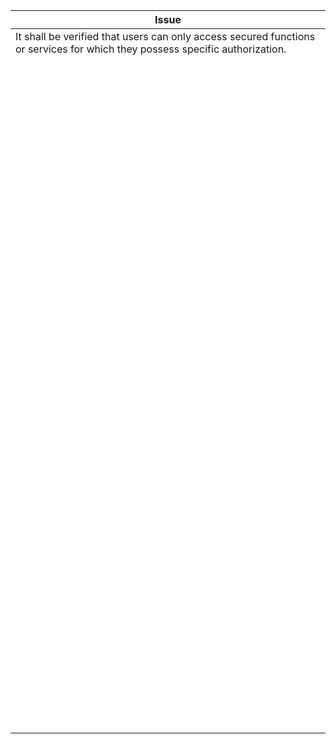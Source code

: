 | Issue |
| ------------- |
| It shall be verified that users can only access secured functions or services for which they possess specific authorization. || It shall be verified that users can only access secured URLs for which they possess specific authorization. || It shall be verified that users can only access secured data files for which they possess specific authorization. || It shall be verified that direct object references are protected in a way that ensures only authorized objects are accessible to each user. || It shall be verified that directory browsing is disabled unless required. || It shall be verified that users can only access protected data for which they possess specific authorization (for example, by implementing controls to protect against direct object reference tampering and prevent unauthorized access to data). || It shall be verified that access controls fail securely. || It shall be verified that the same access control rules implied by the presentation layer are enforced on the server side for that user role, and that controls and parameters cannot be re-enabled or re-added by users with higher privileges. || It shall be verified that all user and data attributes and policy information used by access controls cannot be manipulated by end users unless specifically authorized. || It shall be verified that all access controls are enforced on the server side. || It shall be verified that all access control decisions can be logged and all failed decisions are logged. || It shall be verified that the application or framework generates strong random anti-CSRF tokens unique to the user as part of all high value transactions or accessing protected data, and that the application verifies the presence of such tokens with the proper value for the current user when processing these requests. || Aggregate access control protection – It shall be verified that the system can protect against aggregate or continuous access of secured functions, resources, or data, possibly by the use of a resource governor, for example, to limit the number of registrations per hour or to prevent the entire database from being scraped by an individual user. || It shall be verified that a centralized mechanism (including libraries that call external authorization services) is in place to control access to each type of protected resource. || It shall be verified that there is segregation between privileged logic and other application code. || Appropriate access controls shall be implemented for protected data stored on the server. This includes cached data, temporary files and data accessible only by specific system users. || It shall be verified that service accounts or accounts supporting connections to or from external systems have the least privilege possible || It shall be verified that account auditing is implemented and that unused accounts are disabled (for example, after more than 30 days from the expiration of an account’s password). || If long authenticated sessions are allowed, a user’s authorization shall be periodically re-validated to ensure that their privileges have not changed. In case their privileges have changed, the user shall be logged out and forced to re-authenticate. || It shall be verified that the application supports disabling of accounts and terminating sessions when authorization ceases (for example, upon changes to role, employment status, business process, etc.). || Application processes and all high value business logic flows shall be verified in a trusted environment, such as on a protected and monitored server. || It shall be verified that the application does not allow spoofed high value transactions, such as allowing Attacker User A to process a transaction as Victim User B, by tampering with or replaying session, transaction state, transaction or user IDs. || It shall be verified that the application does not allow high value business logic parameters to be tampered with, which include, but are not limited to, price, interest, discounts, PII, balances, stock IDs, etc. || It shall be verified that the application has defensive measures; such as verifiable and protected transaction logs, audit trails or system logs, and, in the highest value systems, real time monitoring of user activities and transactions for anomalies; to protect against repudiation attacks. || It shall be verified that the application protects against information disclosure attacks, such as direct object reference, tampering, session brute force or other attacks. || It shall be verified that the application has sufficient detection and governor controls to protect against brute force (such as the continuous use of a particular function) or denial of service attacks. || It shall be verified that the application has sufficient access controls to prevent elevation of privilege attacks. Such controls shall include preventing anonymous users from accessing secured data or secured functions, and preventing users from accessing each other’s details or using privileged functions. || It shall be verified that the application processes business logic flows in sequential steps only, with all steps being processed directly. Additionally, the application shall be verified not to process out of order, skip steps, process steps from another user, or process transactions submitted quickly. || It shall be verified that the application has additional authorization (such as step up or adaptive authentication) for lower value systems, and/or segregation of duties for high value applications, to enforce anti-fraud controls as per the risk of application and past fraud. || It shall be verified that the application has business limits and enforces them in a trusted location (e.g., on a protected server) on a per user or per day basis, with configurable alerting and automated reactions to automated or unusual attack. || It shall be verified that all cryptographic functions used to protect secrets from the application user are implemented on the server side. || It shall be verified that all cryptographic modules fail securely. || It shall be verified that any master secret(s) is protected from unauthorized access (A master secret is an application credential stored as plaintext on disk that is used to protect access to security configuration information). || It shall be verified that all random numbers, random file names, random GUIDs, and random strings are generated using the cryptographic module’s approved random number generator when these random values are intended to be unguessable by an attacker. || It shall be verified that cryptographic modules used by the application have been validated as per relevant policies and procedures. || It shall be verified that cryptographic modules operate in their approved mode in accordance with relevant policies and procedures. || It shall be verified that there is an explicit policy for how cryptographic keys are managed (for example, generated, distributed, revoked, or expired), and that this policy is properly enforced. || It shall be verified that non-repudiation through cryptography (digital signing) is present for financial or e-commerce transactions and records. || It shall be verified that all cryptographic keys are adequately protected. If a key has been compromised, it shall no longer be trusted and shall be replaced or revoked. || It shall be verified that Personally Identifiable Information (PII) and protected information and data are stored encrypted at rest. || Integrity checks, such as digital signatures, shall be implemented on any serialized objects to prevent hostile object creation or data tampering. || Strict type constraints during deserialization shall be enforced before object creation as the code typically expects a definable set of classes. Bypasses to this technique have been demonstrated; therefore, reliance solely on this technique is not advisable. || Code that deserializes shall be isolated and run in low privilege environments whenever possible. || Deserialization exceptions and failures; such as the cases in which the incoming type is not the expected type, or the deserialization throws exceptions; shall be logged. || Incoming and outgoing network connectivity from containers or servers that deserialize shall be restricted or monitored.  || Deserialization shall be monitored, and an alert shall be issued if a user deserializes constantly. || For in-house developed software, explicit error checking shall be performed and documented for all input, including size, data type, and acceptable ranges or formats. || It shall be verified that the application does not output error messages or stack traces containing protected data that could assist an attacker, including a session ID and personal information. || It shall be verified that error handling is performed on trusted devices. || It shall be verified that all logging controls are implemented on the server. || It shall be verified that error handling logic in security controls denies access by default. || It shall be verified that security logging controls provide the ability to log both success and failure events that are identified as security-relevant. || It shall be verified that each log event includes a time stamp from a reliable source, severity level of the event, an indication that the event is a security relevant event (if mixed with other logs), the identity of the user that caused the event (if there is a user associated with the event), the source IP address of the request associated with the event, whether the event succeeded or failed, and a description of the event. || It shall be verified that all logs are protected from unauthorized access and modification. || It shall be verified that the application does not log application-specific protected data that could assist an attacker, including user’s session IDs and personal or protected information. || It shall be verified that a log analysis tool is available which allows an analyst to search for log events based on a combination of search criteria across all fields in the log record format supported by this system. || It shall be verified that all events that include untrusted data will not execute as code in the intended log viewing software. || It shall be verified that there is a single logging implementation that is used by the application. || It shall be verified that logs have a standard regular procedure for backing up or archiving. || “Try catch” shall be implemented where applicable. || It shall be verified that all the below logs are enabled: || Log of all input validation failures || Log of all authentication attempts, especially failures || Log of all access control failures || Log of all apparent tampering events, including unexpected changes to data status. || Log of attempts to connect with invalid or expired session tokens || Log of all system exceptions || Log of all administrative functions, including changes to the security configuration settings || Log of all backend TLS connection failures || Log of cryptographic module failures || It shall be verified that the application accepts only a defined set of HTTP request methods, such as GET and POST, and that unused methods are explicitly blocked || It shall be verified that every HTTP response contains a content type header specifying a safe character set (e.g., UTF-8). || It shall be verified that HTTP headers and/or other mechanisms for older browsers have been included to protect against click jacking attacks. || It shall be verified that HTTP headers in both requests and responses contain only printable ASCII characters. || The use of less complex data formats, such as JSON, shall be verified, and serialization of protected data shall be avoided || All XML processors and libraries in use by the application or on the underlying operating system shall be patched or upgraded. Additionally, dependency checkers shall be used,  and SOAP shall be updated to SOAP 1.2 or higher. || XML external entity and DTD processing shall be disabled in all XML parsers in the application, as per OWASP Cheat Sheet "XXE Prevention". || Positive server-side input validation (whitelisting), filtering, or sanitization shall be implemented to prevent hostile data within XML documents, headers, or nodes. || It shall be verified that XML or XSL file upload functionality validates incoming XML using XSD validation or similar. || SAST and DAST tools shall be used to help detect XXE in source code, although manual code review is the best alternative in large and complex applications with many integrations. || If the implementation of these controls is not possible, the use of virtual patching, API security gateways, or Web Application Firewalls (WAFs) shall be considered to detect, monitor, and block XXE attacks. || It shall be verified that the runtime environment is not susceptible to buffer overflows, and that security controls prevent buffer overflows. || It shall be verified that the runtime environment is not susceptible to SQL Injection, and that security controls prevent SQL Injection. || It shall be verified that the runtime environment is not susceptible to Cross Site Scripting (XSS), and that security controls prevent XSS. || It shall be verified that the runtime environment is not susceptible to LDAP Injection, and that security controls prevent LDAP Injection. || It shall be verified that the runtime environment is not susceptible to OS Command Injection, and that security controls prevent OS Command Injection. || Data type, range and length shall be verified (if possible).  || If any potentially hazardous characters must be allowed as input, additional controls; such as output encoding, secure task specific APIs, and accounting for the utilization of that data throughout the application; shall be implemented. Examples of common hazardous characters include: (: < > " ' % ( ) & + \\' \"). || It shall be verified that all input validation is carried out by a centralized input validation routine for the application. || It shall be verified that all input validation failures result in input rejection or input sanitization. || It shall be verified that all input validation or encoding routines are performed and enforced on the server side. || It shall be verified that all untrusted data that is output to HTML (including HTML elements, HTML attributes, JavaScript data values, CSS blocks, and URL attributes) is properly discarded for the applicable context. || It shall be verified that a character set, such as UTF-8, is specified for all sources of input. || It shall be verified that all input data is canonicalized for all downstream decoders or interpreters prior to validation. || If the application framework allows automatic mass parameter assignment (also called automatic variable binding) from the inbound request to a model, it shall be verified that security sensitive fields such as “accountBalance”, “role” or “password” are protected from malicious automatic binding. || It shall be verified that the application has defenses against HTTP parameter pollution attacks, particularly if the application framework makes no distinction about the source of request parameters (GET, POST, cookies, headers, environment, etc.) || It shall be verified that a single input validation control is used by the application for each type of data that is accepted. || It shall be verified that all input validation failures are logged. || It shall be verified that for each type of output encoding/escaping performed by the application, there is a single security control for that type of output for the intended destination. || It shall be verified that all pages and resources require authentication except those specifically intended to be public (Principle of Complete Mediation). || It shall be verified that all password fields do not show users' passwords when entered, and that password fields (or the forms that contain them) have autocomplete disabled. || It shall be verified that all authentication controls fail securely to ensure that attackers cannot log in. || It shall be verified that credentials and all other identity information handled by the application do not traverse unencrypted or through weakly encrypted links. || It shall be verified that forgot password and other recovery paths do not send the existing or new passwords in clear text to the user. || It shall be verified that performing username enumeration is not possible via login, password reset, or forgot account functionalities. || It shall be verified that there are no default passwords in use for the application framework or any components used by the application (such as “admin/password”). || It shall be verified that a resource governor is in place to protect against vertical brute forcing (i.e., when a single account is tested against all possible passwords) and horizontal brute forcing (i.e., when all accounts are tested with the same password, such as “Password1”). A correct credential entry shall incur no delay. For example, brute force source IP address lockout shall be configured to 60 minutes and account lockout to 15 minutes. Both these governor mechanisms shall be active simultaneously to protect against diagonal and distributed attacks. || It shall be verified that all authentication controls are enforced on the server side. || It shall be verified that password entry fields allow or encourage the use of passphrases, and do not prevent the entry of long passphrases or highly complex passwords and provide a sufficient minimum strength to protect against the use of commonly chosen passwords. || It shall be verified that all account management functions (such as registration, update profile, forgot username, forgot password, disabled/lost token, help desk or IVR) that might regain access to the account are at least as resistant to attacks as the primary authentication mechanism. || It shall be verified that users can safely change their credentials using a mechanism that is at least as resistant to attacks as the primary authentication mechanism. Password changes shall require the existing password to be entered prior to entering a new password, followed by re-authentication of the user. || It shall be verified that authentication credentials expire after an administratively configurable period of time. The password expiry duration shall be shorter based on the criticality of the application, thus ensuring a quicker password change. || It shall be verified that all authentication decisions are logged, including linear back offs and soft-locks. || It shall be verified that account passwords are salted using a salt that is unique to each account (e.g., internal user ID, account creation, etc.) and hashed before storing. || It shall be verified that all authentication credentials for accessing external services for the application are encrypted and stored in a protected location (not in source code). || It shall be verified that forgot password and other recovery paths send a time-limited activation token or use multi-factor authentication (e.g., SMS, tokens, mobile application, etc.) instead of a password. || It shall be verified that “forget password” functionality does not lock or otherwise disable the account until after the user has successfully changed their password. || It shall be verified that there are no shared knowledge questions/answers (Also called "secret" questions and answers). || It shall be verified that the system can be configured to disallow the use of a configurable number of previous passwords || It shall be verified that all authentication controls (including libraries that call external authentication services) have a centralized implementation. || It shall be verified that re-authentication, step up or adaptive authentication, SMS or other two-factor application, or transaction signing is required before any application-specific sensitive operations are permitted as per the risk profile of the application. || It shall be verified that a functionality to invalidate or disable user credentials in the event of a compromise is in place. || It shall be verified that password encryption is implemented in accordance with relevant standards and procedures. || If the application manages a credential store, it shall ensure that only cryptographically strong one-way salted hashes of passwords are stored and that the table/file that stores the passwords and keys is write-able only by the application. (If possible, MD5 algorithm shall not be used). || Authentication logic shall be segregated from the resource being requested, and redirection to and from the centralized authentication control shall be used. || Authentication failure responses shall not indicate which part of the authentication data is incorrect. For example, instead of "Invalid username" or "Invalid password", "Invalid username and/or password" shall be used for both. Error responses shall be truly identical in both display and source code. || Password complexity requirements established by a policy or regulation shall be enforced. Authentication credentials shall be sufficient to withstand attacks that are typical of the threats in the deployed environment. || Additionally, it shall be verified that passwords contain: || At least 1 upper case character (A-Z) || At least 1 lower case character (a-z) || At least 1 digit  (9-0) || At least 1 special character (e.g., “ !"#$%&'()*+,-/:;<=>?@[\]^_`{|}~”) || It shall be verified that passwords do not contain: || More than 2 identical digits or characters in a row (e.g., 111, aa, etc.) || Sequential digits or characters (e.g., 123, 789, and abc) || The same username || Dictionary words (e.g., password, p@ssw0rd, secret123, etc.) || Accounts shall be disabled after an established number of invalid login attempts (e.g., five attempts for non-critical applications and three attempts for critical applications). Accounts shall be disabled for a period of time sufficient to discourage brute force guessing of credentials, but not so long as to allow for a denial-of-service attack to be performed. (For example, disabled for 30 minutes). || The last use (successful or unsuccessful) of a user account shall be reported to the user at their next successful login. || It shall be verified that a path can be built from a trusted CA to each Transport Layer Security (TLS) server certificate, and that each server certificate is valid. || It shall be verified that the latest version of TLS is used for all connections (including both external and backend connections) that are authenticated or involve protected data or functions. || It shall be verified that backend TLS connection failures are logged. || It shall be verified that all connections to external systems that involve protected information or functions are authenticated. || It shall be verified that all connections to external systems that involve protected information or functions use an account that has been set up to have the minimum privileges necessary for the application to function properly. || It shall be verified that failed TLS connections do not fall back to an insecure connection. || It shall be verified that certificate paths are built and verified for all client certificates using configured trust anchors and revocation information. || It shall be verified that there is a single standard TLS implementation that is used by the application and configured to operate in an approved mode of operation. || It shall be verified that specific character encodings are defined for all connections (e.g., UTF-8). || It shall be verified that all forms containing protected information have disabled client side caching, including autocomplete features. || It shall be verified that all protected data is sent to the server in the HTTP message body (i.e., URL parameters shall never be used to send protected data). || It shall be verified that all cached or temporary copies of protected data stored on the server are protected from unauthorized access, and that those temporary working files are purged a soon as they are no longer required. || Client-side caching or temporary copies of pages containing protected data shall be disabled. Additionally, it shall be verified that such copies are protected from unauthorized access or purged/invalidated after an authorized user accesses the protected data). (Cache-Control: no-store, may be used in conjunction with HTTP header control "Pragma: no-cache", which is less effective, but is HTTP/1.0 backward compatible). || It shall be verified that the list of protected data processed by the application is identified, and that there is an explicit policy for how access to this data must be controlled, and when this data must be encrypted (both at rest and in transit). Additionally, it shall be verified that such policy is properly enforced. || It shall be verified that there is a method to remove each type of protected data from the application at the end of its required retention period. || It shall be verified that the application minimizes the number of parameters sent to untrusted systems, such as hidden fields, Ajax variables, cookies and header values. || It shall be verified that the application has the ability to detect and alert on abnormal numbers of requests for information, or on the processing of high value transactions for a user's role, such as screen scraping, automated use of web service extraction, or data loss prevention. For example, the average user shall not be able to access more than 5 records per hour or 30 records per day. || It shall be verified that credentials used by the application on the server side; such as database connection, password and encryption secret keys; are not hard coded. Any credentials shall be stored in a separate configuration file on a trusted system and shall be encrypted. || It shall be verified that autocomplete features are disabled on forms expected to contain protected information, including authentication. || It shall be verified that URL redirects and forwards do not include unvalidated data. || It shall be verified that filenames and path data obtained from untrusted sources are canonicalized to eliminate path traversal attacks. || It shall be verified that files obtained from untrusted sources are scanned by antivirus scanners to prevent the upload of known malicious content. || It shall be verified that parameters obtained from untrusted sources are not used in manipulating filenames, pathnames or any file system object without first being canonicalized and input validated to prevent local file inclusion attacks. || It shall be verified that parameters obtained from untrusted sources are canonicalized, input validated, and output encoded to prevent remote file inclusion attacks, particularly where input could be executed, such as header, source, or template inclusion. || It shall be verified that sharing remote IFRAMEs and HTML 5 resources across domains does not allow the inclusion of arbitrary remote content. || It shall be verified that files obtained from untrusted sources are stored outside the webroot. || It shall be verified that web or application server is configured by default to deny access to remote resources or systems outside the web or application server. || It shall be verified the application code does not execute uploaded data obtained from untrusted sources. || It shall be verified that Flash, Silverlight or other Rich Internet Application (RIA) cross-domain resource sharing configuration is set to prevent unauthenticated or unauthorized remote access. || It shall be verified that file types allowed for upload are limited to business purpose and needs only (e.g., PDF and office documents). || It shall be verified that file type validation is performed not only by checking file headers but also by checking file extension names. || It shall be verified that execution privileges are turned off on file upload directories. || It shall be verified that application files and resources are read-only by default. || It shall be verified that all unnecessary shares and administrative shares are removed, and that access to required shares is either restricted or requires authentication. || Authentication shall be required before allowing a file to be uploaded. || Size of files that can be uploaded shall be limited to the size that is needed for business purposes only (for example, maximum 1 MB), and a note shall be added on the web page for the accepted file sizes. || It shall be verified that no malicious code is in any code that was either developed or modified in order to create the application. || It shall be ensured that the integrity of interpreted code, libraries, executables, and configuration files is verified using checksums or hashes. || It shall be verified that all code implementing or using authentication controls is not affected by any malicious code. || It shall be verified that all code implementing or using session management controls is not affected by any malicious code. || It shall be verified that all code implementing or using access controls is not affected by any malicious code. || It shall be verified that all input validation controls are not affected by any malicious code. || It shall be verified that all code implementing or using output validation controls is not affected by any malicious code. || It shall be verified that all code supporting or using a cryptographic module is not affected by any malicious code. || It shall be verified that all code implementing or using error handling and logging controls is not affected by any malicious code. || It shall be verified all malicious activity is adequately sandboxed. || It shall be verified that protected data is rapidly sanitized from memory as soon as it is no longer needed. || Components shall be updated with the latest patches as soon as a user knows about published vulnerabilities. || Unused dependencies, unnecessary features, components, files, and documentation shall be removed. || Versions of both client-side and server-side components, (e.g., frameworks and libraries), and their dependencies shall be continuously inventoried using tools such as versions, DependencyCheck, retire.js, etc. Additionally, sources such as CVE and NVD, shall be continuously monitored for vulnerabilities in the components, and software composition analysis tools shall be used to automate the process. Subscription to email alerts for security vulnerabilities related to the used components shall be ensured as well. || Components shall be obtained from official sources and over secure links only. Signed packages shall be preferred to reduce the chance of including a modified, malicious component. || Libraries and components that are unmaintained or do not create security patches for older versions shall be monitored. If patching is not possible, deploying a virtual patch to monitor, detect, or protect against the discovered issue shall be considered. |